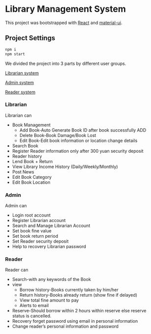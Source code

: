 # Library Management System

This project was bootstrapped with [React](https://reactjs.org) and [material-ui](https://material-ui.com).

## Project Settings

```bash
npm i
npm start
```

We divided the project into 3 parts by different user groups.

[Librarian system](#Librarian)

[Admin system](#Admin)

[Reader system](#Reader)

### Librarian

Librarian can

- Book Management
  - Add Book-Auto Generate Book ID after book successfully ADD
  - Delete Book-Book Damage/Book Lost
  - Edit Book-Edit book information or location change details
- Search Book
- Register Reader information only after 300 yuan security deposit
- Reader history
- Lend Book + Return
- View Library Income History (Daily/Weekly/Monthly)
- Post News
- Edit Book Category
- Edit Book Location

### Admin

Admin can

- Login root account
- Register Librarian account
- Search and Manage Librarian Account
- Set book fine value
- Set book return period
- Set Reader security deposit
- Help to recovery Librarian password

### Reader

Reader can

- Search-with any keywords of the Book
- view
  - Borrow history-Books currently taken by him/her
  - Return history-Books already return (show fine if delayed)
  - View total fine amount to pay
  - Alerts to email
- Reserve-Should borrow within 2 hours within reserve else reserve status is cancelled.
- Recovery forget password using email in personal information
- Change reader’s personal information and password
